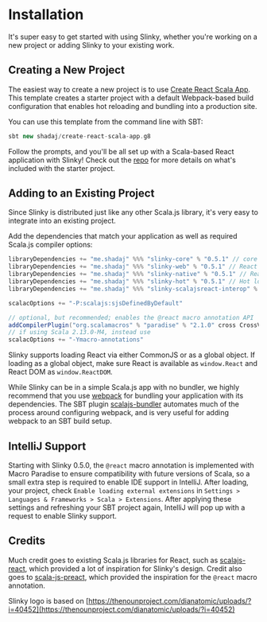 # Installation
It's super easy to get started with using Slinky, whether you're working on a new project or adding Slinky to your existing work.

## Creating a New Project
The easiest way to create a new project is to use [Create React Scala App](https://github.com/shadaj/create-react-scala-app.g8). This template creates a starter project with a default Webpack-based build configuration that enables hot reloading and bundling into a production site.

You can use this template from the command line with SBT:
```scala
sbt new shadaj/create-react-scala-app.g8
```

Follow the prompts, and you'll be all set up with a Scala-based React application with Slinky! Check out the [repo](https://github.com/shadaj/create-react-scala-app.g8) for more details on what's included with the starter project.

## Adding to an Existing Project
Since Slinky is distributed just like any other Scala.js library, it's very easy to integrate into an existing project.

Add the dependencies that match your application as well as required Scala.js compiler options:
```scala
libraryDependencies += "me.shadaj" %%% "slinky-core" % "0.5.1" // core React functionality, no React DOM
libraryDependencies += "me.shadaj" %%% "slinky-web" % "0.5.1" // React DOM, HTML and SVG tags
libraryDependencies += "me.shadaj" %%% "slinky-native" % "0.5.1" // React Native components
libraryDependencies += "me.shadaj" %%% "slinky-hot" % "0.5.1" // Hot loading, requires react-proxy package
libraryDependencies += "me.shadaj" %%% "slinky-scalajsreact-interop" % "0.5.1" // Interop with japgolly/scalajs-react

scalacOptions += "-P:scalajs:sjsDefinedByDefault"

// optional, but recommended; enables the @react macro annotation API
addCompilerPlugin("org.scalamacros" % "paradise" % "2.1.0" cross CrossVersion.full)
// if using Scala 2.13.0-M4, instead use
scalacOptions += "-Ymacro-annotations"
```

Slinky supports loading React via either CommonJS or as a global object. If loading as a global object, make sure React is available
as `window.React` and React DOM as `window.ReactDOM`.

While Slinky can be in a simple Scala.js app with no bundler, we highly recommend that you use [webpack](https://webpack.js.org/) for bundling your application with its dependencies. The SBT plugin [scalajs-bundler](https://scalacenter.github.io/scalajs-bundler/) automates much of the process around configuring webpack, and is very useful for adding webpack to an SBT build setup.

## IntelliJ Support
Starting with Slinky 0.5.0, the `@react` macro annotation is implemented with Macro Paradise to ensure compatibility with future versions of Scala, so a small extra step is required to enable IDE support in IntelliJ. After loading, your project, check `Enable loading external extensions` in `Settings > Languages & Frameworks > Scala > Extensions`. After applying these settings and refreshing your SBT project again, IntelliJ will pop up with a request to enable Slinky support.

## Credits
Much credit goes to existing Scala.js libraries for React, such as [scalajs-react](https://github.com/japgolly/scalajs-react), which provided a lot of inspiration for Slinky's design. Credit also goes to [scala-js-preact](https://github.com/LMnet/scala-js-preact), which provided the inspiration for the `@react` macro annotation. 

Slinky logo is based on [https://thenounproject.com/dianatomic/uploads/?i=40452](https://thenounproject.com/dianatomic/uploads/?i=40452)
